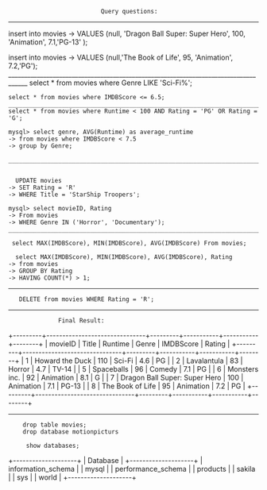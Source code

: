                               Query questions:
_______________________________________________________________________________
  
  insert into movies
    ->  VALUES (null, 'Dragon Ball Super: Super Hero', 100, 'Animation', 7.1,'PG-13' );

   insert into movies
    ->  VALUES (null,'The Book of Life', 95, 'Animation', 7.2,'PG');
    ____________________________________________________________________________________
     select * from movies where Genre LIKE 'Sci-Fi%';

    select * from movies where IMDBScore <= 6.5;
    ___________________________________________________________________________________
    select * from movies where Runtime < 100 AND Rating = 'PG' OR Rating = 'G';
    
    mysql> select genre, AVG(Runtime) as average_runtime
    -> from movies where IMDBScore < 7.5
    -> group by Genre;

    _____________________________________________________________________________________


      UPDATE movies
    -> SET Rating = 'R'
    -> WHERE Title = 'StarShip Troopers'; 

    mysql> select movieID, Rating
    -> From movies
    -> WHERE Genre IN ('Horror', 'Documentary');
    __________________________________________________________________________________________

     select MAX(IMDBScore), MIN(IMDBScore), AVG(IMDBScore) From movies;

      select MAX(IMDBScore), MIN(IMDBScore), AVG(IMDBScore), Rating
    -> from movies
    -> GROUP BY Rating
    -> HAVING COUNT(*) > 1;
 ____________________________________________________________________________________________

       DELETE from movies WHERE Rating = 'R';
____________________________________________________________________________________________________
                  Final Result:
   
+---------+-------------------------------+---------+-----------+-----------+--------+
| movieID | Title                         | Runtime | Genre     | IMDBScore | Rating |
+---------+-------------------------------+---------+-----------+-----------+--------+
|       1 | Howard the Duck               |     110 | Sci-Fi    |       4.6 | PG     |
|       2 | Lavalantula                   |      83 | Horror    |       4.7 | TV-14  |
|       5 | Spaceballs                    |      96 | Comedy    |       7.1 | PG     |
|       6 | Monsters inc.                 |      92 | Animation |       8.1 | G      |
|       7 | Dragon Ball Super: Super Hero |     100 | Animation |       7.1 | PG-13  |
|       8 | The Book of Life              |      95 | Animation |       7.2 | PG     |
+---------+-------------------------------+---------+-----------+-----------+--------+

__________________________________________________________________________________________________
        drop table movies;
        drop database motionpicturs

         show databases;
+--------------------+
| Database           |
+--------------------+
| information_schema |
| mysql              |
| performance_schema |
| products           |
| sakila             |
| sys                |
| world              |
+--------------------+


